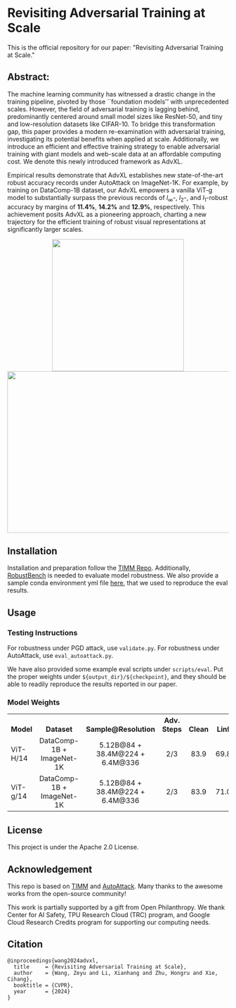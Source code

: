  # Revisiting Adversarial Training at Scale

This is the official repository for our paper: "Revisiting Adversarial Training at Scale."


## Abstract:
The machine learning community has witnessed a drastic change in the training pipeline, pivoted by those ``foundation models'' with unprecedented scales. However, the field of adversarial training is lagging behind, predominantly centered around small model sizes like ResNet-50, and tiny and low-resolution datasets like CIFAR-10. To bridge this transformation gap, this paper provides a modern re-examination with adversarial training, investigating its potential benefits when applied at scale. Additionally, we introduce an efficient and effective training strategy to enable adversarial training with giant models and web-scale data at an affordable computing cost. We denote this newly introduced framework as AdvXL.

Empirical results demonstrate that AdvXL establishes new state-of-the-art robust accuracy records under AutoAttack on ImageNet-1K. For example, by training on DataComp-1B dataset, our AdvXL empowers a vanilla ViT-g model to substantially surpass the previous records of $l_{\infty}$-, $l_{2}$-, and $l_{1}$-robust accuracy by margins of **11.4%**, **14.2%** and **12.9%**, respectively. This achievement posits AdvXL as a pioneering approach, charting a new trajectory for the efficient training of robust visual representations at significantly larger scales. 


<div align="center">
  <img src="figures/advxl_scale.png" width="300" height="300" />
</div>
<div align="center">
  <img src="figures/advxl_performance.png" width="529" height="367" />
</div>

## Installation
Installation and preparation follow the [TIMM Repo](https://github.com/huggingface/pytorch-image-models).
Additionally, [RobustBench](https://github.com/RobustBench/robustbench) is needed to evaluate model robustness.
We also provide a sample conda environment yml file [here](environment.yml), that we used to reproduce the eval results.


## Usage
### Testing Instructions
For robustness under PGD attack, use `validate.py`.
For robustness under AutoAttack, use `eval_autoattack.py`.

We have also provided some example eval scripts under `scripts/eval`. 
Put the proper weights under `${output_dir}/${checkpoint}`, and they should be able to readily reproduce the results reported in our paper.

### Model Weights
<table><tbody>
<!-- START TABLE -->
<!-- TABLE HEADER -->
<th valign="bottom">Model</th>
<th valign="bottom">Dataset</th>
<th valign="bottom">Sample@Resolution</th>
<th valign="bottom">Adv. Steps</th>
<th valign="bottom">Clean</th>
<th valign="bottom">Linf</th>
<th valign="bottom">L2</th>
<th valign="bottom">L1</th>
<th valign="bottom">Weights</th>
<!-- TABLE BODY -->
<tr><td align="left">ViT-H/14</td>
<td align="center">DataComp-1B + ImageNet-1K</td>
<td align="center">5.12B@84 + 38.4M@224 + 6.4M@336</td>
<td align="center">2/3</td>
<td align="center">83.9</td>
<td align="center">69.8</td>
<td align="center">69.8</td>
<td align="center">46.0</td>
<td align="center"><a href="https://huggingface.co/UCSC-VLAA/AdvXL-ViT-H14/blob/main/advxl_vit_h14.pth">download</td>
<tr><td align="left">ViT-g/14</td>
<td align="center">DataComp-1B + ImageNet-1K</td>
<td align="center">5.12B@84 + 38.4M@224 + 6.4M@336</td>
<td align="center">2/3</td>
<td align="center">83.9</td>
<td align="center">71.0</td>
<td align="center">70.4</td>
<td align="center">46.7</td>
<td align="center"><a href="https://huggingface.co/UCSC-VLAA/AdvXL-ViT-g14/blob/main/advxl_vit_g14.pth">download</td>
</tbody></table>


## License
This project is under the Apache 2.0 License.


## Acknowledgement
This repo is based on [TIMM](https://github.com/huggingface/pytorch-image-models) and [AutoAttack](https://github.com/fra31/auto-attack).
Many thanks to the awesome works from the open-source community!

This work is partially supported by a gift from Open Philanthropy. We thank Center for AI Safety, TPU Research Cloud (TRC) program, and Google Cloud Research Credits program for supporting our computing needs.


## Citation

```
@inproceedings{wang2024advxl,
  title     = {Revisiting Adversarial Training at Scale},
  author    = {Wang, Zeyu and Li, Xianhang and Zhu, Hongru and Xie, Cihang},
  booktitle = {CVPR},
  year      = {2024}
}
```
